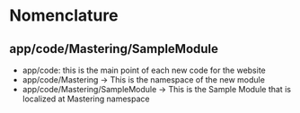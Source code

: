 # Nomenclature


## app/code/Mastering/SampleModule
* app/code: this is the main point of each new code for the website
* app/code/Mastering -> This is the namespace of the new module
* app/code/Mastering/SampleModule -> This is the Sample Module that is localized at Mastering namespace 

